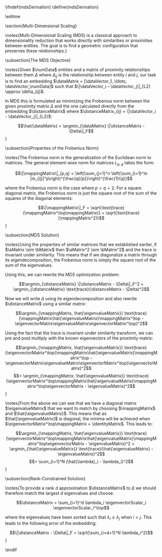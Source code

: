 \ifndef{mdsDerivation}
\define{mdsDerivation}

\editme

\section{Multi-Dimensional Scaling}

\notes{Multi-Dimensional Scaling (MDS) is a classical approach to dimensionality reduction that works directly with similarities or proximities between entities. The goal is to find a geometric configuration that preserves these relationships.}

\subsection{The MDS Objective}

\notes{Given $\numData$ entities and a matrix of proximity relationships between them $\Delta$ where $\Delta_{ij}$ is the relationship between entity $i$ and $j$, our task is to find an embedding $\dataMatrix = [\dataVector_1, \ldots, \dataVector_\numData]$ such that $\|\dataVector_i - \dataVector_j\|_{L2} \approx \delta_{ij}$.

In MDS this is formulated as minimizing the Frobenius norm between the given proximity matrix $\Delta$ and the one calculated directly from the embedding $\distanceMatrix$ where $\distanceMatrix_{ij} = \|\dataVector_i - \dataVector_j\|_{L2}$:

$$\hat{\dataMatrix} = \argmin_{\dataMatrix} \|\distanceMatrix - \Delta\|_F$$}

\subsection{Properties of the Frobenius Norm}

\notes{The Frobenius norm is the generalization of the Euclidean norm to matrices. The general element-wise norm for matrices $L_{p,q}$ takes the form:

$$\|\mappingMatrix\|_{p,q} = \left(\sum_{j=1}^n \left(\sum_{i=1}^m |m_{ij}|^p\right)^{\frac{q}{p}}\right)^{\frac{1}{q}}$$

where the Frobenius norm is the case where $p = q = 2$. For a square diagonal matrix, the Frobenius norm is just the square root of the sum of the squares of the diagonal elements:

$$\|\mappingMatrix\|_F = \sqrt{\text{trace}(\mappingMatrix^\top\mappingMatrix)} = \sqrt{\text{trace}(\mappingMatrix^2)}$$}

\subsection{MDS Solution}

\notes{Using the properties of similar matrices that we established earlier, if $\aMatrix \sim \bMatrix$ then $\aMatrix^2 \sim \bMatrix^2$ and the trace is invariant under similarity. This means that if we diagonalize a matrix through its eigendecomposition, the Frobenius norm is simply the square root of the sum of the eigenvalues.

Using this, we can rewrite the MDS optimization problem:

$$\argmin_{\distanceMatrix} \|\distanceMatrix - \Delta\|_F^2 = \argmin_{\distanceMatrix} \text{trace}(\distanceMatrix - \Delta)^2$$

Now we will write $\Delta$ using its eigendecomposition and also rewrite $\distanceMatrix$ using a similar matrix:

$$\argmin_{\mappingMatrix, \hat{\eigenvalueMatrix}} \text{trace}(\mappingMatrix\hat{\eigenvalueMatrix}\mappingMatrix^\top - \eigenvectorMatrix\eigenvalueMatrix\eigenvectorMatrix^\top)^2$$

Using the fact that the trace is invariant under similarity transform, we can pre and post multiply with the known eigenvectors of the proximity matrix:

$$\argmin_{\mappingMatrix, \hat{\eigenvalueMatrix}} \text{trace}(\eigenvectorMatrix^\top(\mappingMatrix\hat{\eigenvalueMatrix}\mappingMatrix^\top - \eigenvectorMatrix\eigenvalueMatrix\eigenvectorMatrix^\top)\eigenvectorMatrix)^2$$
$$= \argmin_{\mappingMatrix, \hat{\eigenvalueMatrix}} \text{trace}(\eigenvectorMatrix^\top\mappingMatrix\hat{\eigenvalueMatrix}\mappingMatrix^\top\eigenvectorMatrix - \eigenvalueMatrix)^2$$}

\notes{From the above we can see that we have a diagonal matrix $\eigenvalueMatrix$ that we want to match by choosing $\mappingMatrix$ and $\hat{\eigenvalueMatrix}$. This means that as $\hat{\eigenvalueMatrix}$ is diagonal, the minima will be achieved when $\eigenvectorMatrix^\top\mappingMatrix = \identityMatrix$. This leads to:

$$\argmin_{\mappingMatrix, \hat{\eigenvalueMatrix}} \text{trace}(\eigenvectorMatrix^\top\mappingMatrix\hat{\eigenvalueMatrix}\mappingMatrix^\top\eigenvectorMatrix - \eigenvalueMatrix)^2 = \argmin_{\hat{\eigenvalueMatrix}} \text{trace}(\hat{\eigenvalueMatrix} - \eigenvalueMatrix)^2$$
$$= \sum_{i=1}^N (\hat{\lambda}_i - \lambda_i)^2$$}

\subsection{Rank-Constrained Solution}

\notes{To provide a rank $d$ approximation $\distanceMatrix$ to $\Delta$ we should therefore match the largest $d$ eigenvalues and choose:

$$\distanceMatrix = \sum_{i=1}^d \lambda_i \eigenvectorScalar_i \eigenvectorScalar_i^\top$$

where the eigenvalues have been sorted such that $\lambda_i \geq \lambda_j$ when $i < j$. This leads to the following error of the embedding:

$$\|\distanceMatrix - \Delta\|_F = \sqrt{\sum_{i=d+1}^N \lambda_i^2}$$}

\endif
